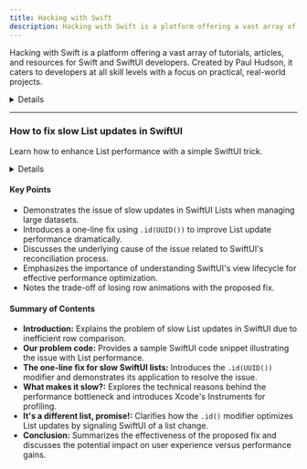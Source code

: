 ```yaml
---
title: Hacking with Swift
description: Hacking with Swift is a platform offering a vast array of tutorials, articles, and resources for Swift and SwiftUI developers. Created by Paul Hudson, it caters to developers at all skill levels with a focus on practical, real-world projects.
---
```


Hacking with Swift is a platform offering a vast array of tutorials, articles, and resources for Swift and SwiftUI developers. Created by Paul Hudson, it caters to developers at all skill levels with a focus on practical, real-world projects.

<details>
**URL:** https://www.hackingwithswift.com

**Authors:** `Paul Hudson`

**Complexity Levels:**
   - **Beginner:** 35%
   - **Intermediate:** 40%
   - **Advanced:** 25%

**Frequency of Posting:** Weekly

**Types of Content:**
   - **Tutorials:** 50% (Step-by-step guides and practical examples)
   - **Articles:** 30% (In-depth articles and best practices)
   - **News:** 10% (Updates on Swift and iOS development)
   - **Interactive Content:** 10% (Quizzes and coding challenges)

**Additional Features:**
   - **Newsletter:** Available for regular updates and news.
   - **Books and Courses:** Extensive collection of books and online courses.
   - **Slack Community:** Active community for discussion and support.
</details>

<LinkCard title="Visit Hacking with Swift" href="https://www.hackingwithswift.com" />

---

### How to fix slow List updates in SwiftUI
Learn how to enhance List performance with a simple SwiftUI trick.

<details>
**URL:** [https://www.hackingwithswift.com/articles/210/how-to-fix-slow-list-updates-in-swiftui](https://www.hackingwithswift.com/articles/210/how-to-fix-slow-list-updates-in-swiftui)

**Published:** November 3rd 2023  
**Last Updated:** N/A

**Authors:** Paul Hudson

**Tags:**  
`SwiftUI`, `iOS Development`, `Performance Optimization`
</details>

#### Key Points
- Demonstrates the issue of slow updates in SwiftUI Lists when managing large datasets.
- Introduces a one-line fix using `.id(UUID())` to improve List update performance dramatically.
- Discusses the underlying cause of the issue related to SwiftUI's reconciliation process.
- Emphasizes the importance of understanding SwiftUI's view lifecycle for effective performance optimization.
- Notes the trade-off of losing row animations with the proposed fix.

#### Summary of Contents
- **Introduction:** Explains the problem of slow List updates in SwiftUI due to inefficient row comparison.
- **Our problem code:** Provides a sample SwiftUI code snippet illustrating the issue with List performance.
- **The one-line fix for slow SwiftUI lists:** Introduces the `.id(UUID())` modifier and demonstrates its application to resolve the issue.
- **What makes it slow?:** Explores the technical reasons behind the performance bottleneck and introduces Xcode's Instruments for profiling.
- **It's a different list, promise!:** Clarifies how the `.id()` modifier optimizes List updates by signaling SwiftUI of a list change.
- **Conclusion:** Summarizes the effectiveness of the proposed fix and discusses the potential impact on user experience versus performance gains.

<LinkCard title="Read Full Article" href="https://www.hackingwithswift.com/articles/210/how-to-fix-slow-list-updates-in-swiftui" />
